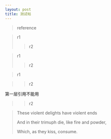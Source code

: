 ```yaml
---
layout: post
title: 测试帖
---
```

> reference

> r1
>> r2

> r1<br>
>> r2

> r1<br>

>> r2

第一层引用不能用<br>

>> r2

> These violent delights have violent ends
>
> And in their trimuph die, like fire and powder,
>
> Which, as they kiss, consume.
